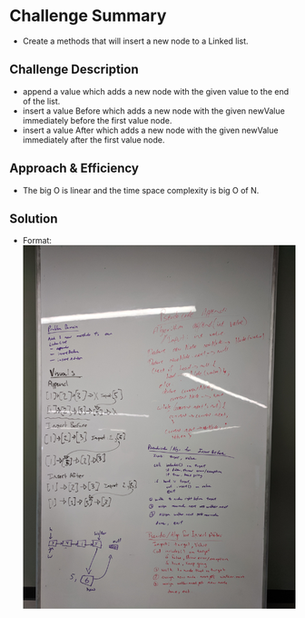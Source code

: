 # Challenge Summary
- Create a methods that will insert a new node to a Linked list.
## Challenge Description
- append a value which adds a new node with the given value to the end of the list.
- insert a value Before which adds a new node with the given newValue immediately before the first value node.
- insert a value After which adds a new node with the given newValue immediately after the first value node.

## Approach & Efficiency
- The big O is linear and the time space complexity is big O of N.

## Solution
- Format: ![Whiteboard solution](https://github.com/c23-repo/data-structures-and-algorithms/blob/master/code401Challenges/assets/img/LinkedListWhiteBoard.jpg)

